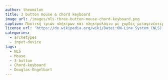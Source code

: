 ```yaml
---
author: theomilon
title: 3 button mouse & chord keyboard
image_url: /images/nls-three-button-mouse-chord-keyboard.png
caption: Ποντική τριών πλήκτρων και πληκτρολόγιο με χορδές μεταγενέστερων εκδόσεων στο ερευνητικό σύστημα NLS (oN-Line System) του Stanford Research Institute (SRI).
license_url: 'https://de.wikipedia.org/wiki/Datei:ON-Line_System_(NLS),_SRI_(1960-1970s)_-_three-button_mouse_and_chord_keyboard_-_Computer_History_Museum.jpg'
categories:
  - archetypes
  - input-device
tags:
  - NLS
  - Mouse
  - 3-button
  - Chord-keyboard
  - Douglas-Engelbart
---
```

